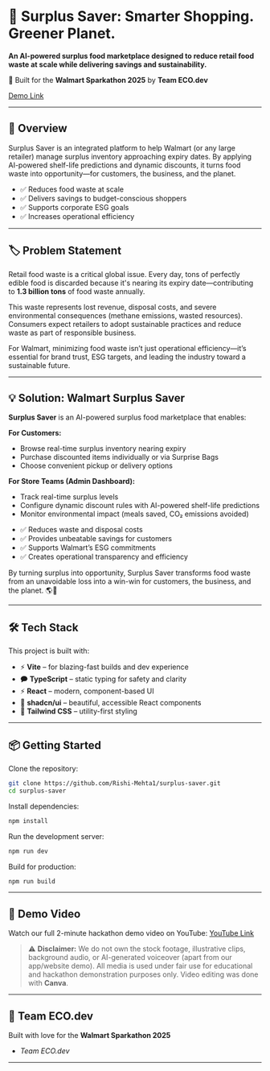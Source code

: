 # 🛒 Surplus Saver: Smarter Shopping. Greener Planet.

**An AI-powered surplus food marketplace designed to reduce retail food waste at scale while delivering savings and sustainability.**

🌿 Built for the **Walmart Sparkathon 2025** by **Team ECO.dev**

[Demo Link](https://surplus-teamz.netlify.app/)

---

## 🚀 Overview

Surplus Saver is an integrated platform to help Walmart (or any large retailer) manage surplus inventory approaching expiry dates. By applying AI-powered shelf-life predictions and dynamic discounts, it turns food waste into opportunity—for customers, the business, and the planet.

- ✅ Reduces food waste at scale
- ✅ Delivers savings to budget-conscious shoppers
- ✅ Supports corporate ESG goals
- ✅ Increases operational efficiency

---

## 🏷️ Problem Statement

Retail food waste is a critical global issue. Every day, tons of perfectly edible food is discarded because it's nearing its expiry date—contributing to **1.3 billion tons** of food waste annually.

This waste represents lost revenue, disposal costs, and severe environmental consequences (methane emissions, wasted resources). Consumers expect retailers to adopt sustainable practices and reduce waste as part of responsible business.

For Walmart, minimizing food waste isn’t just operational efficiency—it’s essential for brand trust, ESG targets, and leading the industry toward a sustainable future.

---

## 💡 Solution: Walmart Surplus Saver

**Surplus Saver** is an AI-powered surplus food marketplace that enables:

**For Customers:**

* Browse real-time surplus inventory nearing expiry
* Purchase discounted items individually or via Surprise Bags
* Choose convenient pickup or delivery options

**For Store Teams (Admin Dashboard):**

* Track real-time surplus levels
* Configure dynamic discount rules with AI-powered shelf-life predictions
* Monitor environmental impact (meals saved, CO₂ emissions avoided)

- ✅ Reduces waste and disposal costs
- ✅ Provides unbeatable savings for customers
- ✅ Supports Walmart’s ESG commitments
- ✅ Creates operational transparency and efficiency

By turning surplus into opportunity, Surplus Saver transforms food waste from an unavoidable loss into a win-win for customers, the business, and the planet. 🌎💚

---

## 🛠️ Tech Stack

This project is built with:

* ⚡ **Vite** – for blazing-fast builds and dev experience
* 🗭 **TypeScript** – static typing for safety and clarity
* ⚡️ **React** – modern, component-based UI
* 🎨 **shadcn/ui** – beautiful, accessible React components
* 💨 **Tailwind CSS** – utility-first styling

---

## 📦 Getting Started

Clone the repository:

```bash
git clone https://github.com/Rishi-Mehta1/surplus-saver.git
cd surplus-saver
```

Install dependencies:

```bash
npm install
```

Run the development server:

```bash
npm run dev
```

Build for production:

```bash
npm run build
```

---

## 📸 Demo Video

Watch our full 2-minute hackathon demo video on YouTube:
[YouTube Link](https://youtu.be/lAaPhR4oAT8)

> ⚠️ **Disclaimer:** We do not own the stock footage, illustrative clips, background audio, or AI-generated voiceover (apart from our app/website demo). All media is used under fair use for educational and hackathon demonstration purposes only. Video editing was done with **Canva**.

---

## 💖 Team ECO.dev

Built with love for the **Walmart Sparkathon 2025**

* *Team ECO.dev*

---

